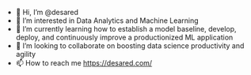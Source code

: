 - 👋 Hi, I’m @desared
- 👀 I’m interested in Data Analytics and Machine Learning
- 🌱 I’m currently learning how to establish a model baseline, develop, deploy, and continuously improve a productionized ML application
- 💞️ I’m looking to collaborate on boosting data science productivity and agility
- 📫 How to reach me https://desared.com/

<!---
desared/desared is a ✨ special ✨ repository because its `README.md` (this file) appears on your GitHub profile.
You can click the Preview link to take a look at your changes.
--->
